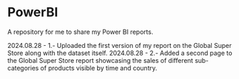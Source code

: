 # PowerBI
A repository for me to share my Power BI reports.

2024.08.28 - 1.- Uploaded the first version of my report on the Global Super Store along with the dataset itself.
2024.08.28 - 2.- Added a second page to the Global Super Store report showcasing the sales of different sub-categories of products visible by time and country. 
